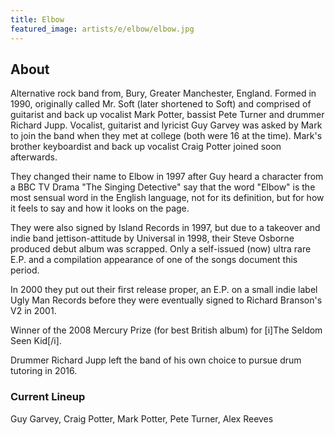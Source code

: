 ```yaml
---
title: Elbow
featured_image: artists/e/elbow/elbow.jpg
---
```

## About

Alternative rock band from, Bury, Greater Manchester, England. Formed in 1990, originally called Mr. Soft (later shortened to Soft) and comprised of guitarist and back up vocalist Mark Potter, bassist Pete Turner and drummer Richard Jupp.  Vocalist, guitarist and lyricist Guy Garvey was asked by Mark to join the band when they met at college (both were 16 at the time). Mark's brother keyboardist and back up vocalist Craig Potter joined soon afterwards.

They changed their name to Elbow in 1997 after Guy heard a character from a BBC TV Drama "The Singing Detective" say that the word "Elbow" is the most sensual word in the English language, not for its definition, but for how it feels to say and how it looks on the page.

They were also signed by Island Records in 1997, but due to a takeover and indie band jettison-attitude by Universal in 1998, their Steve Osborne produced debut album was scrapped.  Only a self-issued (now) ultra rare E.P. and a compilation appearance of one of the songs document this period.

In 2000 they put out their first release proper, an E.P. on a small indie label Ugly Man Records before they were eventually signed to Richard Branson's V2 in 2001.

Winner of the 2008 Mercury Prize (for best British album) for [i]The Seldom Seen Kid[/i].

Drummer Richard Jupp left the band of his own choice to pursue drum tutoring in 2016.

### Current Lineup

Guy Garvey, Craig Potter, Mark Potter, Pete Turner, Alex Reeves

